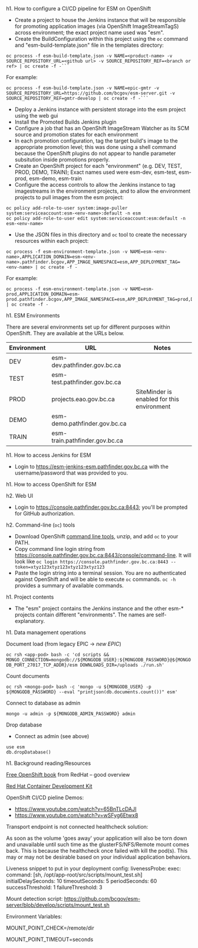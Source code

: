 h1. How to configure a CI/CD pipeline for ESM on OpenShift

- Create a project to house the Jenkins instance that will be responsible for promoting application images (via OpenShift ImageStreamTagS) across environment; the exact project name used was "esm".
- Create the BuildConfiguration within this project using the ```oc``` command and "esm-build-template.json" file in the templates directory:

```
oc process -f esm-build-template.json -v NAME=<product-name> -v SOURCE_REPOSITORY_URL=<github url> -v SOURCE_REPOSITORY_REF=<branch or ref> | oc create -f -```
```

For example:

```
oc process -f esm-build-template.json -v NAME=epic-gmtr -v SOURCE_REPOSITORY_URL=https://github.com/bcgov/esm-server.git -v SOURCE_REPOSITORY_REF=gmtr-develop | oc create -f -```
```



- Deploy a Jenkins instance with persistent storage into the esm project using the web gui
- Install the Promoted Builds Jenkins plugin
- Configure a job that has an OpenShift ImageStream Watcher as its SCM source and promotion states for each environment
- In each promotion configuration, tag the target build's image to the appropriate promotion level; this was done using a shell command because the OpenShift plugins do not appear to handle parameter subsitution inside promotions properly.
- Create an OpenShift project for each "environment" (e.g. DEV, TEST, PROD, DEMO, TRAIN); Exact names used were esm-dev, esm-test, esm-prod, esm-demo, esm-train
- Configure the access controls to allow the Jenkins instance to tag imagestreams in the environment projects, and to allow the environment projects to pull images from the esm project:
 
```
oc policy add-role-to-user system:image-puller system:serviceaccount:esm-<env-name>:default -n esm
oc policy add-role-to-user edit system:serviceaccount:esm:default -n esm-<env-name>
```
 
- Use the JSON files in this directory  and `oc` tool to create the necessary resources within each project:

```
oc process -f esm-environment-template.json -v NAME=esm-<env-name>,APPLICATION_DOMAIN=esm-<env-name>.pathfinder.bcgov,APP_IMAGE_NAMESPACE=esm,APP_DEPLOYMENT_TAG=<env-name> | oc create -f -
```

For example:

```
oc process -f esm-environment-template.json -v NAME=esm-prod,APPLICATION_DOMAIN=esm-prod.pathfinder.bcgov,APP_IMAGE_NAMESPACE=esm,APP_DEPLOYMENT_TAG=prod,DOCUMENT_VOLUME_CAPACITY=200Gi,DATABASE_VOLUME_CAPACITY=10Gi | oc create -f -
```

h1. ESM Environments

There are several environments set up for different purposes within OpenShift. They are available at the URLs below.

|Environment| URL |Notes|
|-----------|-----|-----|
|DEV|esm-dev.pathfinder.gov.bc.ca||
|TEST|esm-test.pathfinder.gov.bc.ca||
|PROD|projects.eao.gov.bc.ca|SiteMinder is enabled for this environment|
|DEMO|esm-demo.pathfinder.gov.bc.ca||
|TRAIN|esm-train.pathfinder.gov.bc.ca||



h1. How to access Jenkins for ESM

- Login to https://esm-jenkins-esm.pathfinder.gov.bc.ca with the username/password that was provided to you.

h1. How to access OpenShift for ESM

h2. Web UI
- Login to https://console.pathfinder.gov.bc.ca:8443; you'll be prompted for GitHub authorization.

h2. Command-line (```oc```) tools
- Download OpenShift [command line tools](https://github.com/openshift/origin/releases/download/v1.2.1/openshift-origin-client-tools-v1.2.1-5e723f6-mac.zip), unzip, and add ```oc``` to your PATH.  
- Copy command line login string from https://console.pathfinder.gov.bc.ca:8443/console/command-line.  It will look like ```oc login https://console.pathfinder.gov.bc.ca:8443 --token=xtyz123xtyz123xtyz123xtyz123```
- Paste the login string into a terminal session.  You are no authenticated against OpenShift and will be able to execute ```oc``` commands. ```oc -h``` provides a summary of available commands.

h1. Project contents

- The "esm" project contains the Jenkins instance and the other esm-* projects contain different "environments".  The names are self-explanatory.

h1. Data management operations

Document load (from legacy EPIC -> *new EPIC*)

```oc rsh <app-pod> bash -c 'cd scripts && MONGO_CONNECTION=mongodb://${MONGODB_USER}:${MONGODB_PASSWORD}@${MONGODB_PORT_27017_TCP_ADDR}/esm DOWNLOADS_DIR=/uploads ./run.sh'```

Count documents

```oc rsh <mongo-pod> bash -c 'mongo -u ${MONGODB_USER} -p ${MONGODB_PASSWORD} --eval "printjson(db.documents.count())" esm'```

Connect to database as admin

```oc rsh <mongo-pod> 
mongo -u admin -p ${MONGODB_ADMIN_PASSWORD} admin
```

Drop database

- Connect as admin (see above)

```
use esm
db.dropDatabase()
```

h1. Background reading/Resources

[Free OpenShift book](https://www.openshift.com/promotions/for-developers.html) from RedHat – good overview

[Red Hat Container Development Kit](http://developers.redhat.com/products/cdk/overview/)
 
OpenShift CI/CD pieline Demos:

- https://www.youtube.com/watch?v=65BnTLcDAJI
- https://www.youtube.com/watch?v=wSFyg6Etwx8
 

Transport endpoint is not connected healthcheck solution:

As soon as the volume 'goes away' your application will also be torn down and unavailable until such time as the glusterFS/NFS/Remote mount comes back.  This is because the healthcheck once failed with kill the pod(s).  This may or may not be desirable based on your individual application behaviors.


Liveness snippet to put in your deployment config:
livenessProbe:
exec:
  command: [sh, /opt/app-root/src/scripts/mount_test.sh]
initialDelaySeconds: 10
timeoutSeconds: 5
periodSeconds: 60
successThreshold: 1
failureThreshold: 3

Mount detection script:
https://github.com/bcgov/esm-server/blob/develop/scripts/mount_test.sh


Environment Variables:

MOUNT_POINT_CHECK=/remote/dir

MOUNT_POINT_TIMEOUT=seconds
  

   
